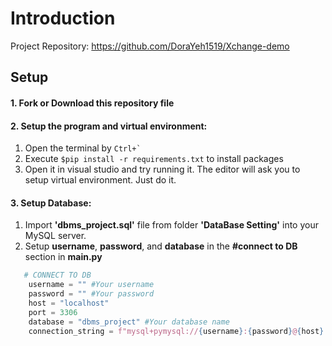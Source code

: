 # Introduction  
Project Repository: https://github.com/DoraYeh1519/Xchange-demo

## Setup
#### 1. Fork or Download this repository file
#### 2. Setup the program and virtual environment:
   1. Open the terminal by ``` Ctrl+` ```
   2. Execute ``` $pip install -r requirements.txt ``` to install packages
   3. Open it in visual studio and try running it. The editor will ask you to setup virtual environment. Just do it.
#### 3. Setup Database:
   1. Import **'dbms_project.sql'** file from folder **'DataBase Setting'** into your MySQL server.
   2. Setup **username**, **password**, and **database** in the **#connect to DB** section in **main.py**
```python
   # CONNECT TO DB
    username = "" #Your username
    password = "" #Your password
    host = "localhost"
    port = 3306
    database = "dbms_project" #Your database name
    connection_string = f"mysql+pymysql://{username}:{password}@{host}:{port}/{database}"
```
